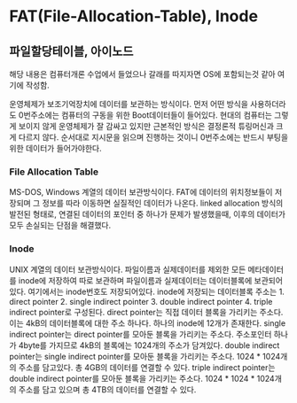 # FAT(File-Allocation-Table), Inode

## 파일할당테이블, 아이노드

해당 내용은 컴퓨터개론 수업에서 들었으나 갈래를 따지자면 OS에 포함되는것 같아 여기에 작성함.

운영체제가 보조기억장치에 데이터를 보관하는 방식이다.
먼저 어떤 방식을 사용하더라도 0번주소에는 컴퓨터의 구동을 위한 Boot데이터들이 들어있다.
현대의 컴퓨터는 그렇게 보이지 않게 운영체제가 잘 감싸고 있지만
근본적인 방식은 결정론적 튜링머신과 크게 다르지 않다. 순서대로 지시문을 읽으며 진행하는 것이니 0번주소에는 반드시 부팅을 위한 데이터가 들어가야한다.

### File Allocation Table
MS-DOS, Windows 계열의 데이터 보관방식이다.
FAT에 데이터의 위치정보들이 저장되며 그 정보를 따라 이동하면 실질적인 데이터가 나온다.
linked allocation 방식의 발전된 형태로, 연결된 데이터의 포인터 중 하나가 문제가 발생했을때, 이후의 데이터가 모두 손실되는 단점을 해결했다.

### Inode
UNIX 계열의 데이터 보관방식이다.
파일이름과 실제데이터를 제외한 모든 메타데이터를 inode에 저장하여 따로 보관하며
파일이름과 실제데이터는 데이터블록에 보관되어있다. 여기에서는 inode번호도 저장되어있다.
inode에 저장되는 데이터블록 주소는 1. direct pointer 2. single indirect pointer 3. double indirect pointer 4. triple indirect pointer로 구성된다.
direct pointer는 직접 데이터 블록을 가리키는 주소다. 이는 4kB의 데이터블록에 대한 주소 하나다. 하나의 inode에 12개가 존재한다.
single indirect pointer는 direct pointer를 모아둔 블록을 가리키는 주소다. 주소포인터 하나가 4byte를 가지므로 4kB의 블록에는 1024개의 주소가 담겨있다.
double indirect pointer는 single indirect pointer를 모아둔 블록을 가리키는 주소다. 1024 * 1024개의 주소를 담고있다. 총 4GB의 데이터를 연결할 수 있다.
triple indirect pointer는 double indirect pointer를 모아둔 블록을 가리키는 주소다. 1024 * 1024 * 1024개의 주소를 담고 있으며 총 4TB의 데이터를 연결할 수 있다.
